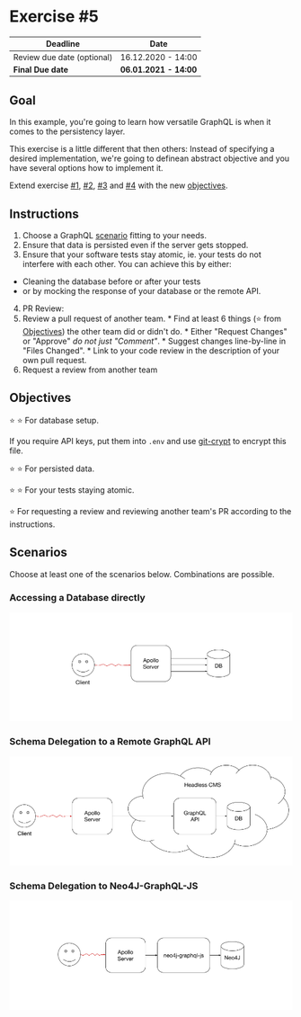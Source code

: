 # Exercise #5

| Deadline                   | Date                   |
| -------------------------- | ---------------------- |
| Review due date (optional) | 16.12.2020 - 14:00     |
| **Final Due date**         | **06.01.2021 - 14:00** |

## Goal

In this example, you're going to learn how versatile GraphQL is when it comes to the persistency layer.

This exercise is a little different that then others: Instead of specifying a desired implementation, we're going to definean abstract objective and you have several options how to implement it.

Extend exercise [#1](../1), [#2](../2), [#3](../3) and [#4](../4) with the new [objectives](#objectives).

## Instructions

1. Choose a GraphQL [scenario](#scenarios) fitting to your needs.
2. Ensure that data is persisted even if the server gets stopped.
3. Ensure that your software tests stay atomic, ie. your tests do not interfere with each other. You can achieve this by either:
  * Cleaning the database before or after your tests
  * or by mocking the response of your database or the remote API.
4. PR Review:
  1. Review a pull request of another team.
    * Find at least 6 things (:star: from [Objectives](#objectives)) the other team did or didn't do.
    * Either "Request Changes" or "Approve" *do not just "Comment"*.
    * Suggest changes line-by-line in "Files Changed".
    * Link to your code review in the description of your own pull request.
  2. Request a review from another team

## Objectives

:star: :star: For database setup.

If you require API keys, put them into `.env` and use [git-crypt](https://github.com/AGWA/git-crypt) to encrypt this file.


:star: :star: For persisted data.

:star: :star: For your tests staying atomic.

:star: For requesting a review and reviewing another team's PR according to the instructions.

## Scenarios

Choose at least one of the scenarios below. Combinations are possible.

### Accessing a Database directly

![Apollo-Server <--> Database](../../.github/img/scenario1.png)

### Schema Delegation to a Remote GraphQL API

![Remote GraphQL API](../../.github/img/scenario2.png)

### Schema Delegation to Neo4J-GraphQL-JS

![Neo4J-GraphQL-JS](../../.github/img/scenario3.png)

